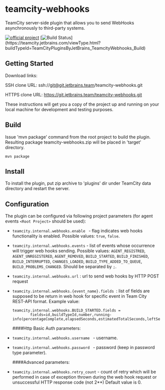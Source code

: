 # teamcity-webhooks

TeamCity server-side plugin that allows you to send WebHooks asynchronously to third-party systems.

[![official project](https://jb.gg/badges/official.svg)](https://confluence.jetbrains.com/display/ALL/JetBrains+on+GitHub)
[![Build Status](https://teamcity.jetbrains.com/app/rest/builds/buildType:(id:TeamCityPluginsByJetBrains_TeamcityWebhooks_Build)/statusIcon.svg)](https://teamcity.jetbrains.com/viewType.html?buildTypeId=TeamCityPluginsByJetBrains_TeamcityWebhooks_Build)

## Getting Started

Download links:

SSH clone URL: ssh://git@git.jetbrains.team/teamcity-webhooks.git

HTTPS clone URL: https://git.jetbrains.team/teamcity-webhooks.git



These instructions will get you a copy of the project up and running on your local machine for development and testing purposes.

## Build

 Issue 'mvn package' command from the root project to build the plugin. Resulting package teamcity-webhooks.zip will be placed in 'target' directory. 

```
mvn package
```

## Install

 To install the plugin, put zip archive to 'plugins' dir under TeamCity data directory and restart the server. 

## Configuration

 The plugin can be configured via following project parameters (for agent events ```<Root Project>``` should be used):
 -  ```teamcity.internal.webhooks.enable ```   - flag indicates web hooks functionality is enabled.
        Possible values: ```true```, ```false```.
 -  ``` teamcity.internal.webhooks.events ``` - list of events whose occurrence will trigger web hooks sending.
        Possible values: ```AGENT_REGISTRED```, ```AGENT_UNREGISTERED```, ```AGENT_REMOVED```, ```BUILD_STARTED```, ```BUILD_FINISHED```, ```BUILD_INTERRUPTED```, ```CHANGES_LOADED```, ```BUILD_TYPE_ADDED_TO_QUEUE```, ```BUILD_PROBLEMS_CHANGED```. 
        Should be separated by ```;```.
 - ```teamcity.internal.webhooks.url``` : url to send web hooks by HTTP POST request
 - ```teamcity.internal.webhooks.{event_name}.fields ```: list of fields are supposed to be return in web hook for specific event in Team City REST-API format.
        Example value:  
       
       teamcity.internal.webhooks.BUILD_STARTED.fields =
               fields=id,buildTypeId,number,running-info(percentageComplete,elapsedSeconds,estimatedTotalSeconds,leftSeconds,currentStageText)
                       
   ####Http Basic Auth parameters:
 -  ```teamcity.internal.webhooks.username ``` - username.
 -  ```teamcity.internal.webhooks.password ``` - password (keep in password type parameter).
    
    ####Advanced parameters:
 - ```teamcity.internal.webhooks.retry_count``` - count of retry which will be performed in case of exception thrown during the web hook request or unsuccessful HTTP response code (not 2**)
        Default value is 0.
